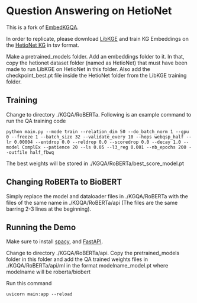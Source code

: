 # Question Answering on HetioNet

This is a fork of [EmbedKGQA](https://github.com/malllabiisc/EmbedKGQA).

In order to replicate, please download [LibKGE](https://github.com/uma-pi1/kge) and train KG Embeddings on the [HetioNet KG](https://github.com/hetio/hetionet) in tsv format.

Make a pretrained_models folder. Add an embeddings folder to it. In that, copy the hetionet dataset folder (named as HetioNet) that must have been made to run LibKGE on HetioNet in this folder. Also add the checkpoint_best.pt file inside the HetioNet folder from the LibKGE training folder.


## Training

Change to directory ./KGQA/RoBERTa. Following is an example command to run the QA training code

```
python main.py --mode train --relation_dim 50 --do_batch_norm 1 --gpu 0 --freeze 1 --batch_size 32 --validate_every 10 --hops webqsp_half --lr 0.00004 --entdrop 0.0 --reldrop 0.0 --scoredrop 0.0 --decay 1.0 --model ComplEx --patience 20 --ls 0.05 --l3_reg 0.001 --nb_epochs 200 --outfile half_fbwq
```

The best weights will be stored in ./KGQA/RoBERTa/best_score_model.pt

## Changing RoBERTa to BioBERT
Simply replace the model and dataloader files in ./KGQA/RoBERTa with the files of the same name in ./KGQA/RoBERTa/api (The files are the same barring 2-3 lines at the beginning).


## Running the Demo
Make sure to install [spacy](https://spacy.io/usage), and [FastAPI](https://towardsdatascience.com/how-to-deploy-a-machine-learning-model-with-fastapi-docker-and-github-actions-13374cbd638a).

Change to directory ./KGQA/RoBERTa/api. Copy the pretrained_models folder in this folder and add the QA trained weights files in ./KGQA/RoBERTa/api/ml in the format modelname_model.pt where modelname will be roberta/biobert

Run this command
```
uvicorn main:app --reload
```
